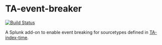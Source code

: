 # TA-event-breaker

[![Build Status](https://dev.azure.com/triddell/TA-event-breaker/_apis/build/status/triddell.TA-event-breaker?branchName=master)](https://dev.azure.com/triddell/TA-event-breaker/_build/latest?definitionId=1&branchName=master)

A Splunk add-on to enable event breaking for sourcetypes defined in [TA-index-time](https://github.com/triddell/TA-index-time).
